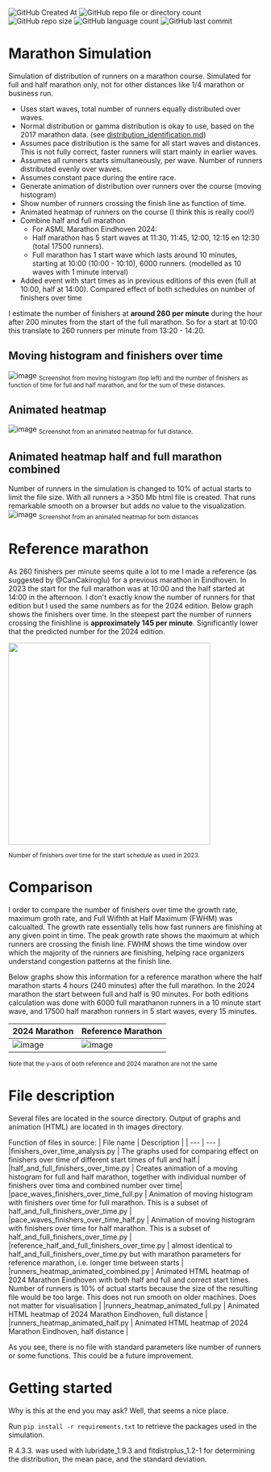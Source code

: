 ![GitHub Created At](https://img.shields.io/github/created-at/mhurk/marathon)
![GitHub repo file or directory count](https://img.shields.io/github/directory-file-count/mhurk/marathon)
![GitHub repo size](https://img.shields.io/github/repo-size/mhurk/marathon)
![GitHub language count](https://img.shields.io/github/languages/count/mhurk/marathon)
![GitHub last commit](https://img.shields.io/github/last-commit/mhurk/marathon)

# Marathon Simulation
Simulation of distribution of runners on a marathon course. Simulated for full and half marathon only, not for other distances like 1/4 marathon or business run.

- Uses start waves, total number of runners equally distributed over waves.
- Normal distribution or gamma distribution is okay to use, based on the 2017 marathon data. (see [distribution_identification.md](https://github.com/mhurk/marathon/blob/main/distribution_identification.md))
- Assumes pace distribution is the same for all start waves and distances. This is not fully correct, faster runners will start mainly in earlier waves.
- Assumes all runners starts simultaneously, per wave. Number of runners distributed evenly over waves.
- Assumes constant pace during the entire race.
- Generate animation of distribution over runners over the course (moving histogram)
- Show number of runners crossing the finish line as function of time.
- Animated heatmap of runners on the course (I think this is really cool!)
- Combine half and full marathon
    - For ASML Marathon Eindhoven 2024:
    - Half marathon has 5 start waves at 11:30, 11:45, 12:00, 12:15 en 12:30 (total 17500 runners). 
    - Full marathon has 1 start wave which lasts around 10 minutes, starting at 10:00 (10:00 - 10:10), 6000 runners. (modelled as 10 waves with 1 minute interval)
- Added event with start times as in previous editions of this even (full at 10:00, half at 14:00). Compared effect of both schedules on number of finishers over time

I estimate the number of finishers at **around 260 per minute** during the hour after 200 minutes from the start of the full marathon. So for a start at 10:00 this translate to 260 runners per minute from 13:20 - 14:20.

## Moving histogram and finishers over time
![image](https://github.com/user-attachments/assets/ff8ece7f-6263-408d-9b90-94c2495067ac)
<sub>Screenshot from moving histogram (top left) and the number of finishers as function of time for full and half marathon, and for the sum of these distances.</sub>

## Animated heatmap
![image](https://github.com/user-attachments/assets/65b3fbeb-0d56-4023-ba01-44e63a08fea0)
<sub>Screenshot from an animated heatmap for full distance.</sub>

## Animated heatmap half and full marathon combined
Number of runners in the simulation is changed to 10% of actual starts to limit the file size. With all runners a >350 Mb html file is created. That runs remarkable smooth on a browser but adds no value to the visualization.
![image](https://github.com/user-attachments/assets/fe1af19e-4ab1-4f4e-a8a3-887d0a762ef6)
<sub>Screenshot from an animated heatmap for both distances</sub>

# Reference marathon
As 260 finishers per minute seems quite a lot to me I made a reference (as suggested by @CanCakiroglu) for a previous marathon in Eindhoven. In 2023 the start for the full marathon was at 10:00 and the half started at 14:00 in the afternoon. I don't exactly know the number of runners for that edition but I used the same numbers as for the 2024 edition. Below graph shows the finishers over time. In the steepest part the number of runners crossing the finishline is **approximately 145 per minute**. Significantly lower that the predicted number for the 2024 edition.

<img src="https://github.com/user-attachments/assets/1eb5fd93-c4e7-48e0-98a8-33b3bc8e909b" height="400">

<sub>Number of finishers over time for the start schedule as used in 2023.</sub>

# Comparison
I order to compare the number of finishers over time the growth rate, maximum groth rate, and Full Wifhth at Half Maximum (FWHM) was calcualted. The growth rate essentially tells how fast runners are finishing at any given point in time. The peak growth rate shows the maximum at which runners are crossing the finish line. FWHM shows the time window over which the majority of the runners are finishing, helping race organizers understand congestion patterns at the finish line.

Below graphs show this information for a reference marathon where the half marathon starts 4 hours (240 minutes) after the full marathon. In the 2024 marathon the start between full and half is 90 minutes. 
For both editions calculation was done with 6000 full marathanon runners in a 10 minute start wave, and 17500 half marathon runners in 5 start waves, every 15 minutes.

| 2024 Marathon | Reference Marathon |
| --- | --- |
| ![image](https://github.com/user-attachments/assets/204ef063-8755-4bee-b92e-36fd8d5c38d7) | ![image](https://github.com/user-attachments/assets/3902ace9-9e1b-477c-a10b-63c2e361e877) |

 <sub>Note that the y-axis of both reference and 2024 marathon are not the same</sub>

# File description
Several files are located in the source directory. Output of graphs and animation (HTML) are located in th images directory.

Function of files in source:
| File name | Description |
| --- | --- |
|finishers_over_time_analysis.py | The graphs used for comparing effect on finishers over time of different start times of full and half.|
|half_and_full_finishers_over_time.py | Creates animation of a moving histogram for full and half marathon, together with individual number of finishers over tima and combined number over time|
|pace_waves_finishers_over_time_full.py | Animation of moving histogram with finishers over time for full marathon. This is a subset of half_and_full_finishers_over_time.py |
|pace_waves_finishers_over_time_half.py | Animation of moving histogram with finishers over time for half marathon. This is a subset of half_and_full_finishers_over_time.py |
|reference_half_and_full_finishers_over_time.py | almost identical to half_and_full_finishers_over_time.py but with marathon parameters for reference marathon, i.e. longer time between starts |
|runners_heatmap_animated_combined.py | Animated HTML heatmap of 2024 Marathon Eindhoven with both half and full and correct start times. Number of runners is 10% of actual starts because the size of the resulting file would be too large. This does not run smooth on older machines. Does not matter for visualisation |
|runners_heatmap_animated_full.py | Animated HTML heatmap of 2024 Marathon Eindhoven, full distance | 
|runners_heatmap_animated_half.py | Animated HTML heatmap of 2024 Marathon Eindhoven, half distance |


As you see, there is no file with standard parameters like number of runners or some functions. This could be a future improvement.

# Getting started
Why is this at the end you may ask? Well, that seems a nice place.

Run ```pip install -r requirements.txt``` to retrieve the packages used in the simulation.

R 4.3.3. was used with lubridate_1.9.3 and fitdistrplus_1.2-1 for determining the distribution, the mean pace, and the standard deviation.





